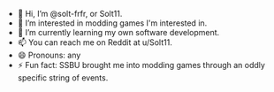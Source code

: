 - 👋 Hi, I’m @solt-frfr, or Solt11.
- 👀 I’m interested in modding games I'm interested in.
- 🌱 I’m currently learning my own software development.
- 📫 You can reach me on Reddit at u/Solt11.
- 😄 Pronouns: any
- ⚡ Fun fact: SSBU brought me into modding games through an oddly specific string of events.

<!---
solt-frfr/solt-frfr is a ✨ special ✨ repository because its `README.md` (this file) appears on your GitHub profile.
You can click the Preview link to take a look at your changes.
--->
